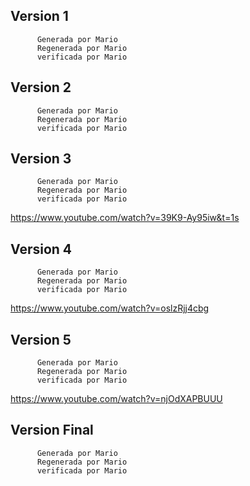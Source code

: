 ##        Version 1
          Generada por Mario
          Regenerada por Mario
          verificada por Mario
##        Version 2
          Generada por Mario
          Regenerada por Mario
          verificada por Mario
##        Version 3
          Generada por Mario
          Regenerada por Mario
          verificada por Mario
https://www.youtube.com/watch?v=39K9-Ay95iw&t=1s
##        Version 4
          Generada por Mario
          Regenerada por Mario
          verificada por Mario
https://www.youtube.com/watch?v=oslzRjj4cbg
##        Version 5
          Generada por Mario
          Regenerada por Mario
          verificada por Mario
https://www.youtube.com/watch?v=njOdXAPBUUU
##        Version Final
          Generada por Mario
          Regenerada por Mario
          verificada por Mario
